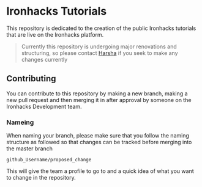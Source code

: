 # Ironhacks Tutorials

This repository is dedicated to the creation of the public Ironhacks tutorials that are live on the Ironhacks platform.

> Currently this repository is undergoing major renovations and structuring, so please contact [Harsha](https://github.com/harshpavuluri) if you seek to make any changes currently

## Contributing
You can contribute to this repository by making a new branch, making a new pull request and then merging it in after approval by someone on the Ironhacks Development team.

### Nameing

When naming your branch, please make sure that you follow the naming structure as followed so that changes can be tracked before merging into the master branch

```
github_Username/proposed_change
```

This will give the team a profile to go to and a quick idea of what you want to change in the repository. 